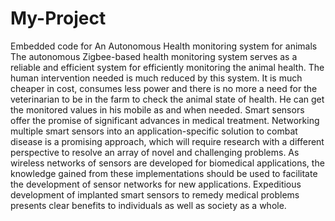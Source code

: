 # My-Project
Embedded code for An Autonomous Health monitoring system for animals
The autonomous Zigbee-based health monitoring system serves as a reliable and efficient system for efficiently monitoring the animal health. The human intervention needed is much reduced by this system. It is much cheaper in cost, consumes less power and there is no more a need for the veterinarian to be in the farm to check the animal state of health. He can get the monitored values in his mobile as and when needed. Smart sensors offer the promise of significant advances in medical treatment. Networking multiple smart sensors into an application-specific solution to combat disease is a promising approach, which will require research with a different perspective to resolve an array of novel and challenging problems. As wireless networks of sensors are developed for biomedical applications, the knowledge gained from these implementations should be used to facilitate the development of sensor networks for new applications. Expeditious development of implanted smart sensors to remedy medical problems presents clear benefits to individuals as well as society as a whole.                                     
